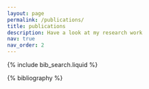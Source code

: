 ```yaml
---
layout: page
permalink: /publications/
title: publications
description: Have a look at my research work 
nav: true
nav_order: 2
---
```


<!-- _pages/publications.md -->

<!-- Bibsearch Feature -->

{% include bib_search.liquid %}

<div class="publications">

{% bibliography %}

</div>
